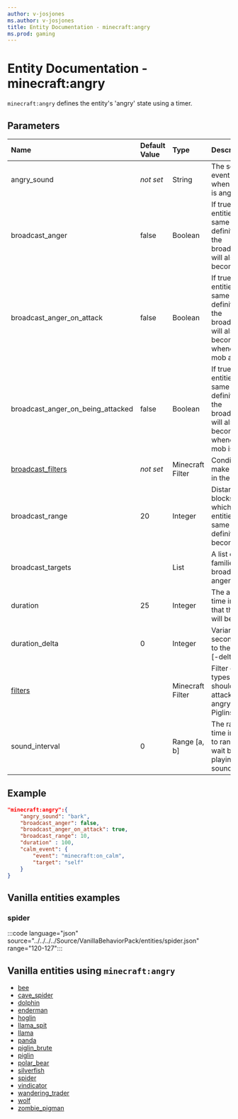 ```yaml
---
author: v-josjones
ms.author: v-josjones
title: Entity Documentation - minecraft:angry
ms.prod: gaming
---
```


# Entity Documentation - minecraft:angry

`minecraft:angry` defines the entity's 'angry' state using a timer.

## Parameters

|Name |Default Value  |Type  |Description  |
|:----------|:----------|:----------|:----------|
| angry_sound|*not set* | String| The sound event to play when the mob is angry |
| broadcast_anger| false|Boolean|  If true, other entities of the same entity definition within the broadcastRange will also become angry |
|broadcast_anger_on_attack| false| Boolean|  If true, other entities of the same entity definition within the broadcastRange will also become angry whenever this mob attacks |
|broadcast_anger_on_being_attacked| false| Boolean|  If true, other entities of the same entity definition within the broadcastRange will also become angry whenever this mob is attacked |
|[broadcast_filters](../FilterList.md)|*not set* | Minecraft Filter| Conditions that make this entry in the list valid |
|broadcast_range| 20| Integer|  Distance in blocks within which other entities of the same entity definition will become angry |
|broadcast_targets| |List | A list of entity families to broadcast anger to |
|duration| 25|  Integer| The amount of time in seconds that the entity will be angry |
|duration_delta| 0| Integer|  Variance in seconds added to the duration [-delta, delta] |
|[filters](../FilterList.md)| | Minecraft Filter|  Filter out mob types that it should not attack while angry (other Piglins) |
|sound_interval| 0| Range [a, b]| The range of time in seconds to randomly wait before playing the sound again |

## Example

```json
"minecraft:angry":{
    "angry_sound": "bark",
    "broadcast_anger": false,
    "broadcast_anger_on_attack": true,
    "broadcast_range": 10,
    "duration" : 100,
    "calm_event": {
        "event": "minecraft:on_calm",
        "target": "self"
    }
}
```

## Vanilla entities examples

### spider

:::code language="json" source="../../../../Source/VanillaBehaviorPack/entities/spider.json" range="120-127":::

## Vanilla entities using `minecraft:angry`

- [bee](../../../../Source/VanillaBehaviorPack_Snippets/entities/bee.md)
- [cave_spider](../../../../Source/VanillaBehaviorPack_Snippets/entities/cave_spider.md)
- [dolphin](../../../../Source/VanillaBehaviorPack_Snippets/entities/dolphin.md)
- [enderman](../../../../Source/VanillaBehaviorPack_Snippets/entities/enderman.md)
- [hoglin](../../../../Source/VanillaBehaviorPack_Snippets/entities/hoglin.md)
- [llama_spit](../../../../Source/VanillaBehaviorPack_Snippets/entities/llama_spit.md)
- [llama](../../../../Source/VanillaBehaviorPack_Snippets/entities/llama.md)
- [panda](../../../../Source/VanillaBehaviorPack_Snippets/entities/panda.md)
- [piglin_brute](../../../../Source/VanillaBehaviorPack_Snippets/entities/piglin_brute.md)
- [piglin](../../../../Source/VanillaBehaviorPack_Snippets/entities/piglin.md)
- [polar_bear](../../../../Source/VanillaBehaviorPack_Snippets/entities/polar_bear.md)
- [silverfish](../../../../Source/VanillaBehaviorPack_Snippets/entities/silverfish.md)
- [spider](../../../../Source/VanillaBehaviorPack_Snippets/entities/spider.md)
- [vindicator](../../../../Source/VanillaBehaviorPack_Snippets/entities/vindicator.md)
- [wandering_trader](../../../../Source/VanillaBehaviorPack_Snippets/entities/wandering_trader.md)
- [wolf](../../../../Source/VanillaBehaviorPack_Snippets/entities/wolf.md)
- [zombie_pigman](../../../../Source/VanillaBehaviorPack_Snippets/entities/zombie_pigman.md)
